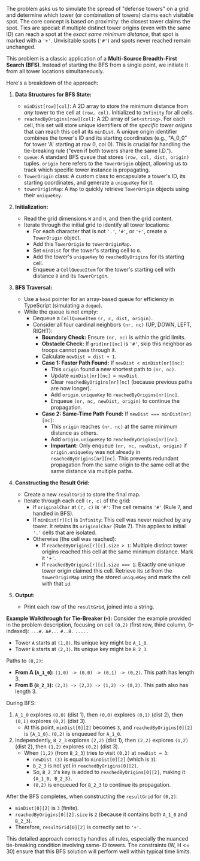 The problem asks us to simulate the spread of "defense towers" on a grid and determine which tower (or combination of towers) claims each visitable spot. The core concept is based on proximity: the closest tower claims the spot. Ties are special: if multiple distinct tower origins (even with the same ID) can reach a spot at the *exact same minimum distance*, that spot is marked with a `'+'`. Unvisitable spots (`'#'`) and spots never reached remain unchanged.

This problem is a classic application of a **Multi-Source Breadth-First Search (BFS)**. Instead of starting the BFS from a single point, we initiate it from all tower locations simultaneously.

Here's a breakdown of the approach:

1.  **Data Structures for BFS State:**
    *   `minDist[row][col]`: A 2D array to store the minimum distance from *any* tower to the cell at `(row, col)`. Initialized to `Infinity` for all cells.
    *   `reachedByOrigins[row][col]`: A 2D array of `Set<string>`. For each cell, this set will store unique identifiers of the *specific tower origins* that can reach this cell at its `minDist`. A unique origin identifier combines the tower's ID and its starting coordinates (e.g., "A_0_0" for tower 'A' starting at row 0, col 0). This is crucial for handling the tie-breaking rule ("even if both towers share the same I.D.").
    *   `queue`: A standard BFS queue that stores `(row, col, dist, origin)` tuples. `origin` here refers to the `TowerOrigin` object, allowing us to track which specific tower instance is propagating.
    *   `TowerOrigin` class: A custom class to encapsulate a tower's ID, its starting coordinates, and generate a `uniqueKey` for it.
    *   `towerOriginMap`: A `Map` to quickly retrieve `TowerOrigin` objects using their `uniqueKey`.

2.  **Initialization:**
    *   Read the grid dimensions `W` and `H`, and then the grid content.
    *   Iterate through the initial grid to identify all tower locations:
        *   For each character that is not `'.'`, `'#'`, or `'+'`, create a `TowerOrigin` object.
        *   Add this `TowerOrigin` to `towerOriginMap`.
        *   Set `minDist` for the tower's starting cell to `0`.
        *   Add the tower's `uniqueKey` to `reachedByOrigins` for its starting cell.
        *   Enqueue a `CellQueueItem` for the tower's starting cell with distance `0` and its `TowerOrigin`.

3.  **BFS Traversal:**
    *   Use a `head` pointer for an array-based queue for efficiency in TypeScript (simulating a `deque`).
    *   While the queue is not empty:
        *   Dequeue a `CellQueueItem` `(r, c, dist, origin)`.
        *   Consider all four cardinal neighbors `(nr, nc)` (UP, DOWN, LEFT, RIGHT):
            *   **Boundary Check:** Ensure `(nr, nc)` is within the grid limits.
            *   **Obstacle Check:** If `grid[nr][nc]` is `'#'`, skip this neighbor as troops cannot pass through it.
            *   Calculate `newDist = dist + 1`.
            *   **Case 1: Faster Path Found:** If `newDist < minDist[nr][nc]`:
                *   This `origin` found a new shortest path to `(nr, nc)`.
                *   Update `minDist[nr][nc] = newDist`.
                *   Clear `reachedByOrigins[nr][nc]` (because previous paths are now longer).
                *   Add `origin.uniqueKey` to `reachedByOrigins[nr][nc]`.
                *   Enqueue `(nr, nc, newDist, origin)` to continue the propagation.
            *   **Case 2: Same-Time Path Found:** If `newDist === minDist[nr][nc]`:
                *   This `origin` reaches `(nr, nc)` at the same minimum distance as others.
                *   Add `origin.uniqueKey` to `reachedByOrigins[nr][nc]`.
                *   **Important:** Only enqueue `(nr, nc, newDist, origin)` if `origin.uniqueKey` was not already in `reachedByOrigins[nr][nc]`. This prevents redundant propagation from the same origin to the same cell at the same distance via multiple paths.

4.  **Constructing the Result Grid:**
    *   Create a new `resultGrid` to store the final map.
    *   Iterate through each cell `(r, c)` of the grid:
        *   If `originalChar` at `(r, c)` is `'#'`: The cell remains `'#'` (Rule 7, and handled in BFS).
        *   If `minDist[r][c]` is `Infinity`: This cell was never reached by any tower. It retains its `originalChar` (Rule 7). This applies to initial `'.'` cells that are isolated.
        *   Otherwise (the cell was reached):
            *   If `reachedByOrigins[r][c].size > 1`: Multiple distinct tower origins reached this cell at the same minimum distance. Mark it `'+'`.
            *   If `reachedByOrigins[r][c].size === 1`: Exactly one unique tower origin claimed this cell. Retrieve its `id` from the `towerOriginMap` using the stored `uniqueKey` and mark the cell with that `id`.

5.  **Output:**
    *   Print each row of the `resultGrid`, joined into a string.

**Example Walkthrough for Tie-Breaker (`+`):**
Consider the example provided in the problem description, focusing on cell `(0,2)` (first row, third column, 0-indexed):
`...#.`
`A#...`
`#..B.`
`.....`

*   Tower `A` starts at `(1,0)`. Its unique key might be `A_1_0`.
*   Tower `B` starts at `(2,3)`. Its unique key might be `B_2_3`.

Paths to `(0,2)`:
*   **From A (`A_1_0`):** `(1,0) -> (0,0) -> (0,1) -> (0,2)`. This path has length 3.
*   **From B (`B_2_3`):** `(2,3) -> (2,2) -> (1,2) -> (0,2)`. This path also has length 3.

During BFS:
1.  `A_1_0` explores `(0,0)` (dist 1), then `(0,0)` explores `(0,1)` (dist 2), then `(0,1)` explores `(0,2)` (dist 3).
    *   At this point, `minDist[0][2]` becomes `3`, and `reachedByOrigins[0][2]` is `{A_1_0}`. `(0,2)` is enqueued for `A_1_0`.
2.  Independently, `B_2_3` explores `(2,2)` (dist 1), then `(2,2)` explores `(1,2)` (dist 2), then `(1,2)` explores `(0,2)` (dist 3).
    *   When `(1,2)` (from `B_2_3`) tries to visit `(0,2)` at `newDist = 3`:
        *   `newDist (3)` is equal to `minDist[0][2]` (which is `3`).
        *   `B_2_3` is not yet in `reachedByOrigins[0][2]`.
        *   So, `B_2_3`'s key is added to `reachedByOrigins[0][2]`, making it `{A_1_0, B_2_3}`.
        *   `(0,2)` is enqueued for `B_2_3` to continue its propagation.

After the BFS completes, when constructing the `resultGrid` for `(0,2)`:
*   `minDist[0][2]` is `3` (finite).
*   `reachedByOrigins[0][2].size` is `2` (because it contains both `A_1_0` and `B_2_3`).
*   Therefore, `resultGrid[0][2]` is correctly set to `'+'`.

This detailed approach correctly handles all rules, especially the nuanced tie-breaking condition involving same-ID towers. The constraints (W, H <= 30) ensure that this BFS solution will perform well within typical time limits.